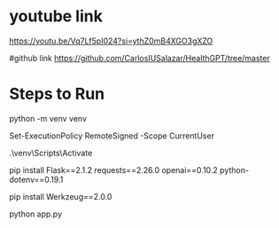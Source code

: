 # youtube link 
https://youtu.be/Vq7Lf5pI024?si=ythZ0mB4XGO3gXZO

#github link
https://github.com/CarlosIUSalazar/HealthGPT/tree/master

# Steps to Run
python -m venv venv

Set-ExecutionPolicy RemoteSigned -Scope CurrentUser

.\venv\Scripts\Activate

pip install Flask==2.1.2 requests==2.26.0 openai==0.10.2 python-dotenv==0.19.1

pip install Werkzeug==2.0.0

python app.py
